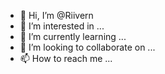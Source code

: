 - 👋 Hi, I’m @Riivern
- 👀 I’m interested in ...
- 🌱 I’m currently learning ...
- 💞️ I’m looking to collaborate on ...
- 📫 How to reach me ...

<!---
Riivern/Riivern is a ✨ special ✨ repository because its `README.md` (this file) appears on your GitHub profile.
You can click the Preview link to take a look at your changes.
--->
